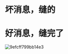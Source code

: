 #   坏消息，缝的  

#   好消息，缝完了

![9efcff799bb14e3](https://user-images.githubusercontent.com/86919167/180843705-dcf0613b-5bea-42ff-a7d5-4ba019564118.gif)
